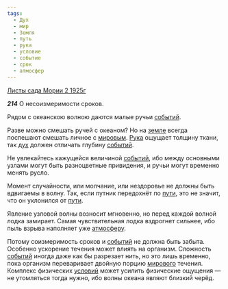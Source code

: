 ```yaml
---
tags:
  - Дух
  - мир
  - Земля
  - путь
  - рука
  - условие
  - событие
  - срок
  - атмосфер
---
```


[Листы сада Мории 2 1925г](/agni/1925)

___214___
О несоизмеримости сроков.   

Рядом с океанскою волною даются малые ручьи [событий](/tag/#событие).   

Разве можно смешать ручей с океаном? Но на [земле](/tag/#Земля) всегда поспешают смешать личное с [мировым](/tag/#[мир](/tag/#мир)). [Рука](/tag/#рука) ощущает толщину ткани, так [дух](/tag/#Дух) должен отличать глубину [событий](/tag/#событие).   

Не увлекайтесь кажущейся величиной [событий](/tag/#событие), ибо между основными узлами могут быть разноцветные привидения, и ручьи могут временно менять русло.   

Момент случайности, или молчание, или нездоровье не должны быть вдвигаемы в волну. Так, если путник передохнёт по [пути](/tag/#путь), это не значит, что он уклонился от [пути](/tag/#путь).   

Явление узловой волны возносит мгновенно, но перед каждой волной лодка замирает. Самая чувствительная лодка вздрогнет сильнее, ибо пыль взрыва наполняет уже [атмосферу](/tag/#атмосфер).   

Потому соизмеримость сроков и [событий](/tag/#событие) не должна быть забыта. Особенно ускорение течения может влиять на организм. Сложность [событий](/tag/#событие) иногда даже как бы разрезает нить, но это лишь временно, пока организм переваривает двойную порцию [мирового](/tag/#мир) течения. Комплекс физических [условий](/tag/#условие) может усилить физические ощущения — не утомляться тогда нужно, ибо волны океана являют близкий черёд.   

